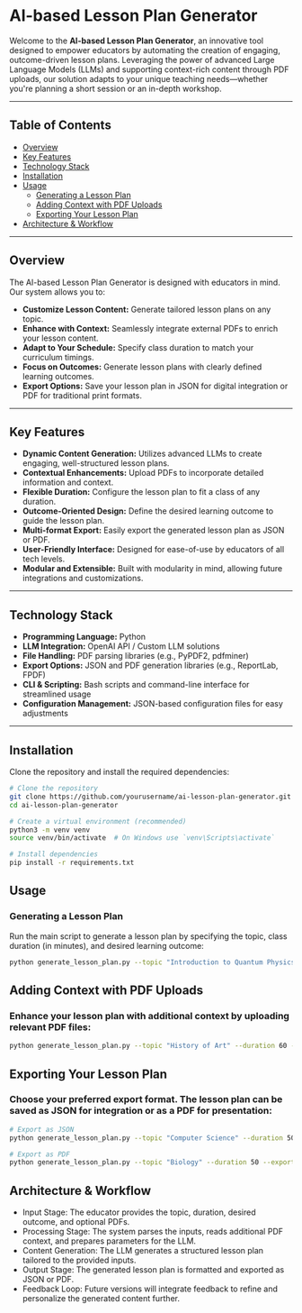 # AI-based Lesson Plan Generator

Welcome to the **AI-based Lesson Plan Generator**, an innovative tool designed to empower educators by automating the creation of engaging, outcome-driven lesson plans. Leveraging the power of advanced Large Language Models (LLMs) and supporting context-rich content through PDF uploads, our solution adapts to your unique teaching needs—whether you're planning a short session or an in-depth workshop.

---

## Table of Contents

- [Overview](#overview)
- [Key Features](#key-features)
- [Technology Stack](#technology-stack)
- [Installation](#installation)
- [Usage](#usage)
  - [Generating a Lesson Plan](#generating-a-lesson-plan)
  - [Adding Context with PDF Uploads](#adding-context-with-pdf-uploads)
  - [Exporting Your Lesson Plan](#exporting-your-lesson-plan)
- [Architecture & Workflow](#architecture--workflow)

---

## Overview

The AI-based Lesson Plan Generator is designed with educators in mind. Our system allows you to:

- **Customize Lesson Content:** Generate tailored lesson plans on any topic.
- **Enhance with Context:** Seamlessly integrate external PDFs to enrich your lesson content.
- **Adapt to Your Schedule:** Specify class duration to match your curriculum timings.
- **Focus on Outcomes:** Generate lesson plans with clearly defined learning outcomes.
- **Export Options:** Save your lesson plan in JSON for digital integration or PDF for traditional print formats.

---

## Key Features

- **Dynamic Content Generation:** Utilizes advanced LLMs to create engaging, well-structured lesson plans.
- **Contextual Enhancements:** Upload PDFs to incorporate detailed information and context.
- **Flexible Duration:** Configure the lesson plan to fit a class of any duration.
- **Outcome-Oriented Design:** Define the desired learning outcome to guide the lesson plan.
- **Multi-format Export:** Easily export the generated lesson plan as JSON or PDF.
- **User-Friendly Interface:** Designed for ease-of-use by educators of all tech levels.
- **Modular and Extensible:** Built with modularity in mind, allowing future integrations and customizations.

---

## Technology Stack

- **Programming Language:** Python
- **LLM Integration:** OpenAI API / Custom LLM solutions
- **File Handling:** PDF parsing libraries (e.g., PyPDF2, pdfminer)
- **Export Options:** JSON and PDF generation libraries (e.g., ReportLab, FPDF)
- **CLI & Scripting:** Bash scripts and command-line interface for streamlined usage
- **Configuration Management:** JSON-based configuration files for easy adjustments

---

## Installation

Clone the repository and install the required dependencies:

```bash
# Clone the repository
git clone https://github.com/yourusername/ai-lesson-plan-generator.git
cd ai-lesson-plan-generator

# Create a virtual environment (recommended)
python3 -m venv venv
source venv/bin/activate  # On Windows use `venv\Scripts\activate`

# Install dependencies
pip install -r requirements.txt
```
## Usage

### Generating a Lesson Plan

Run the main script to generate a lesson plan by specifying the topic, class duration (in minutes), and desired learning outcome:

```bash
python generate_lesson_plan.py --topic "Introduction to Quantum Physics" --duration 45 --outcome "Understand the basics of quantum mechanics"
```

## Adding Context with PDF Uploads

### Enhance your lesson plan with additional context by uploading relevant PDF files:

```bash
python generate_lesson_plan.py --topic "History of Art" --duration 60 --outcome "Explore major art movements" --upload pdfs/art_history.pdf
```

## Exporting Your Lesson Plan

### Choose your preferred export format. The lesson plan can be saved as JSON for integration or as a PDF for presentation:

```bash
# Export as JSON
python generate_lesson_plan.py --topic "Computer Science" --duration 50 --export json

# Export as PDF
python generate_lesson_plan.py --topic "Biology" --duration 50 --export pdf
```

## Architecture & Workflow

 - Input Stage: The educator provides the topic, duration, desired outcome, and optional PDFs.
 - Processing Stage: The system parses the inputs, reads additional PDF context, and prepares parameters for the LLM.
 - Content Generation: The LLM generates a structured lesson plan tailored to the provided inputs.
 - Output Stage: The generated lesson plan is formatted and exported as JSON or PDF.
 - Feedback Loop: Future versions will integrate feedback to refine and personalize the generated content further.
